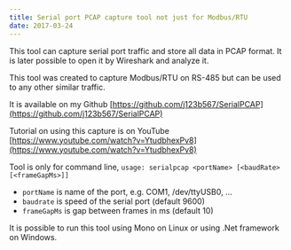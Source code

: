 ```yaml
---
title: Serial port PCAP capture tool not just for Modbus/RTU
date: 2017-03-24
---
```


This tool can capture serial port traffic and store all data in PCAP format.
It is later possible to open it by Wireshark and analyze it.

This tool was created to capture Modbus/RTU on RS-485 but can be used to any
other similar traffic.

It is available on my Github [https://github.com/j123b567/SerialPCAP](https://github.com/j123b567/SerialPCAP)

Tutorial on using this capture is on YouTube [https://www.youtube.com/watch?v=YtudbhexPv8](https://www.youtube.com/watch?v=YtudbhexPv8)

Tool is only for command line, `usage: serialpcap <portName> [<baudRate> [<frameGapMs>]]`

 - `portName` is name of the port, e.g. COM1, /dev/ttyUSB0, …
 - `baudrate` is speed of the serial port (default 9600)
 - `frameGapMs` is gap between frames in ms (default 10)

It is possible to run this tool using Mono on Linux or using .Net framework
on Windows.